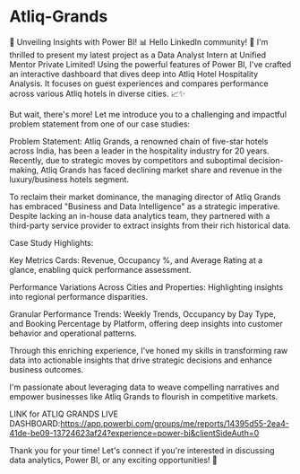 # Atliq-Grands

🚀 Unveiling Insights with Power BI! 📊
Hello LinkedIn community! 👋
I'm thrilled to present my latest project as a Data Analyst Intern at Unified Mentor Private Limited! Using the powerful features of Power BI, I've crafted an interactive dashboard that dives deep into Atliq Hotel Hospitality Analysis. It focuses on guest experiences and compares performance across various Atliq hotels in diverse cities. 📈✨

But wait, there's more! Let me introduce you to a challenging and impactful problem statement from one of our case studies:

Problem Statement:
Atliq Grands, a renowned chain of five-star hotels across India, has been a leader in the hospitality industry for 20 years. Recently, due to strategic moves by competitors and suboptimal decision-making, Atliq Grands has faced declining market share and revenue in the luxury/business hotels segment.

To reclaim their market dominance, the managing director of Atliq Grands has embraced "Business and Data Intelligence" as a strategic imperative. Despite lacking an in-house data analytics team, they partnered with a third-party service provider to extract insights from their rich historical data.

Case Study Highlights:


Key Metrics Cards: Revenue, Occupancy %, and Average Rating at a glance, enabling quick performance assessment.

Performance Variations Across Cities and Properties: Highlighting insights into regional performance disparities.

Granular Performance Trends: Weekly Trends, Occupancy by Day Type, and Booking Percentage by Platform, offering deep insights into customer behavior and operational patterns.

Through this enriching experience, I've honed my skills in transforming raw data into actionable insights that drive strategic decisions and enhance business outcomes.

I'm passionate about leveraging data to weave compelling narratives and empower businesses like Atliq Grands to flourish in competitive markets.

LINK for ATLIQ GRANDS LIVE DASHBOARD:https://app.powerbi.com/groups/me/reports/14395d55-2ea4-41de-be09-13724623af24?experience=power-bi&clientSideAuth=0

Thank you for your time! Let's connect if you're interested in discussing data analytics, Power BI, or any exciting opportunities! 🌟
